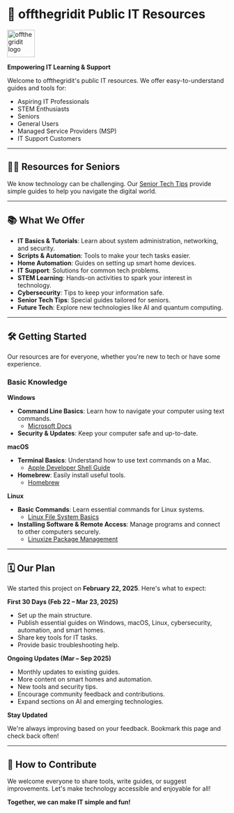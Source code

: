 # 🌟 offthegridit Public IT Resources

<img src="https://offthegridit.com/wp-content/uploads/2024/05/offthergridit-logo-tree1.jpg" alt="offthegridit logo" width="63">

**Empowering IT Learning & Support**

Welcome to offthegridit's public IT resources. We offer easy-to-understand guides and tools for:

- Aspiring IT Professionals
- STEM Enthusiasts
- Seniors
- General Users
- Managed Service Providers (MSP)
- IT Support Customers

---

## 👵👴 Resources for Seniors

We know technology can be challenging. Our [Senior Tech Tips](#senior-tech-tips) provide simple guides to help you navigate the digital world.

---

## 📚 What We Offer

- **IT Basics & Tutorials**: Learn about system administration, networking, and security.
- **Scripts & Automation**: Tools to make your tech tasks easier.
- **Home Automation**: Guides on setting up smart home devices.
- **IT Support**: Solutions for common tech problems.
- **STEM Learning**: Hands-on activities to spark your interest in technology.
- **Cybersecurity**: Tips to keep your information safe.
- **Senior Tech Tips**: Special guides tailored for seniors.
- **Future Tech**: Explore new technologies like AI and quantum computing.

---

## 🛠 Getting Started

Our resources are for everyone, whether you're new to tech or have some experience.

### Basic Knowledge

**Windows**

- **Command Line Basics**: Learn how to navigate your computer using text commands.
  - [Microsoft Docs](https://learn.microsoft.com/en-us/windows-server/administration/windows-commands/windows-commands)
- **Security & Updates**: Keep your computer safe and up-to-date.

**macOS**

- **Terminal Basics**: Understand how to use text commands on a Mac.
  - [Apple Developer Shell Guide](https://developer.apple.com/library/archive/documentation/OpenSource/Conceptual/ShellScripting/Introduction/Introduction.html)
- **Homebrew**: Easily install useful tools.
  - [Homebrew](https://brew.sh/)

**Linux**

- **Basic Commands**: Learn essential commands for Linux systems.
  - [Linux File System Basics](https://www.tldp.org/LDP/intro-linux/html/sect_03_01.html)
- **Installing Software & Remote Access**: Manage programs and connect to other computers securely.
  - [Linuxize Package Management](https://linuxize.com/post/how-to-use-apt-command/)

---

## 🗓 Our Plan

We started this project on **February 22, 2025**. Here's what to expect:

**First 30 Days (Feb 22 – Mar 23, 2025)**

- Set up the main structure.
- Publish essential guides on Windows, macOS, Linux, cybersecurity, automation, and smart homes.
- Share key tools for IT tasks.
- Provide basic troubleshooting help.

**Ongoing Updates (Mar – Sep 2025)**

- Monthly updates to existing guides.
- More content on smart homes and automation.
- New tools and security tips.
- Encourage community feedback and contributions.
- Expand sections on AI and emerging technologies.

**Stay Updated**

We're always improving based on your feedback. Bookmark this page and check back often!

---

## 🤝 How to Contribute

We welcome everyone to share tools, write guides, or suggest improvements. Let's make technology accessible and enjoyable for all!

**Together, we can make IT simple and fun!**
